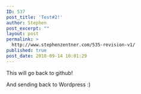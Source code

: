 ```yaml
---
ID: 537
post_title: 'Test#2!'
author: Stephen
post_excerpt: ""
layout: post
permalink: >
  http://www.stephenzentner.com/535-revision-v1/
published: true
post_date: 2018-09-14 10:01:29
---
```

<!-- wp:paragraph -->
<p><p>This will go back to github!</p>
<p> And sending back to Wordpress :) </p></p>
<!-- /wp:paragraph -->
